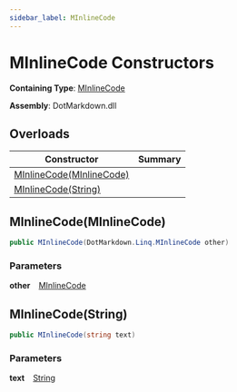 ```yaml
---
sidebar_label: MInlineCode
---
```


# MInlineCode Constructors

**Containing Type**: [MInlineCode](../index.md)

**Assembly**: DotMarkdown\.dll

## Overloads

| Constructor | Summary |
| ----------- | ------- |
| [MInlineCode(MInlineCode)](#2293154814) | |
| [MInlineCode(String)](#2460590809) | |

<a id="2293154814"></a>

## MInlineCode\(MInlineCode\) 

```csharp
public MInlineCode(DotMarkdown.Linq.MInlineCode other)
```

### Parameters

**other** &ensp; [MInlineCode](../index.md)<a id="2460590809"></a>

## MInlineCode\(String\) 

```csharp
public MInlineCode(string text)
```

### Parameters

**text** &ensp; [String](https://docs.microsoft.com/en-us/dotnet/api/system.string)